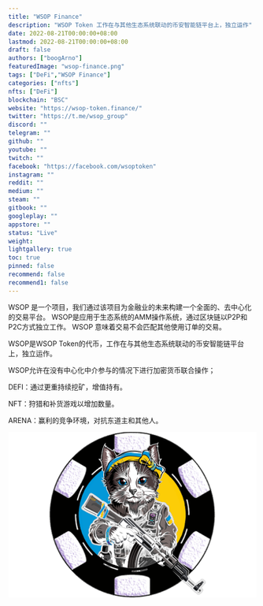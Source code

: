 ```yaml
---
title: "WSOP Finance"
description: "WSOP Token 工作在与其他生态系统联动的币安智能链平台上，独立运作"
date: 2022-08-21T00:00:00+08:00
lastmod: 2022-08-21T00:00:00+08:00
draft: false
authors: ["boogArno"]
featuredImage: "wsop-finance.png"
tags: ["DeFi","WSOP Finance"]
categories: ["nfts"]
nfts: ["DeFi"]
blockchain: "BSC"
website: "https://wsop-token.finance/"
twitter: "https://t.me/wsop_group"
discord: ""
telegram: ""
github: ""
youtube: ""
twitch: ""
facebook: "https://facebook.com/wsoptoken"
instagram: ""
reddit: ""
medium: ""
steam: ""
gitbook: ""
googleplay: ""
appstore: ""
status: "Live"
weight: 
lightgallery: true
toc: true
pinned: false
recommend: false
recommend1: false
---
```

WSOP 是一个项目，我们通过该项目为金融业的未来构建一个全面的、去中心化的交易平台。
WSOP是应用于生态系统的AMM操作系统，通过区块链以P2P和P2C方式独立工作。
WSOP 意味着交易不会匹配其他使用订单的交易。

WSOP是WSOP Token的代币，工作在与其他生态系统联动的币安智能链平台上，独立运作。

WSOP允许在没有中心化中介参与的情况下进行加密货币联合操作；

DEFI：通过更重持续挖矿，增值持有。

NFT：狩猎和补货游戏以增加数量。

ARENA：赢利的竞争环境，对抗东道主和其他人。



![wsopfinance-dapp-defi-bsc-image1_505dca971a8270b029921faba9ec2be1](wsopfinance-dapp-defi-bsc-image1_505dca971a8270b029921faba9ec2be1.png)
